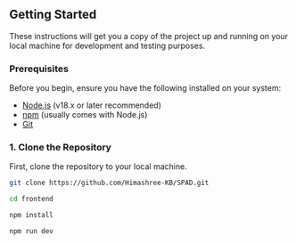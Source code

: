 
## Getting Started

These instructions will get you a copy of the project up and running on your local machine for development and testing purposes.

### Prerequisites

Before you begin, ensure you have the following installed on your system:

* [Node.js](https://nodejs.org/) (v18.x or later recommended)
* [npm](https://www.npmjs.com/) (usually comes with Node.js)
* [Git](https://git-scm.com/)

### **1. Clone the Repository**

First, clone the repository to your local machine.

```bash
git clone https://github.com/Himashree-KB/SPAD.git

cd frontend

npm install

npm run dev
